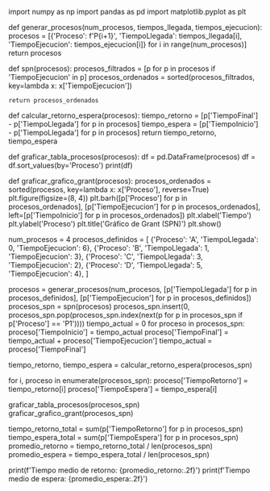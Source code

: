 import numpy as np
import pandas as pd
import matplotlib.pyplot as plt


def generar_procesos(num_procesos, tiempos_llegada, tiempos_ejecucion):
    procesos = [{'Proceso': f'P{i+1}',
                 'TiempoLlegada': tiempos_llegada[i],
                 'TiempoEjecucion': tiempos_ejecucion[i]} for i in range(num_procesos)]
    return procesos

def spn(procesos):
    procesos_filtrados = [p for p in procesos if 'TiempoEjecucion' in p]
    procesos_ordenados = sorted(procesos_filtrados, key=lambda x: x['TiempoEjecucion'])

    return procesos_ordenados

def calcular_retorno_espera(procesos):
    tiempo_retorno = [p['TiempoFinal'] - p['TiempoLlegada'] for p in procesos]
    tiempo_espera = [p['TiempoInicio'] - p['TiempoLlegada'] for p in procesos]
    return tiempo_retorno, tiempo_espera

def graficar_tabla_procesos(procesos):
    df = pd.DataFrame(procesos)
    df = df.sort_values(by='Proceso')
    print(df)

def graficar_grafico_grant(procesos):
    procesos_ordenados = sorted(procesos, key=lambda x: x['Proceso'], reverse=True)
    plt.figure(figsize=(8, 4))
    plt.barh([p['Proceso'] for p in procesos_ordenados], [p['TiempoEjecucion'] for p in procesos_ordenados], left=[p['TiempoInicio'] for p in procesos_ordenados])
    plt.xlabel('Tiempo')
    plt.ylabel('Proceso')
    plt.title('Gráfico de Grant (SPN)')
    plt.show()

num_procesos = 4
procesos_definidos = [
    {'Proceso': 'A', 'TiempoLlegada': 0, 'TiempoEjecucion': 6},
    {'Proceso': 'B', 'TiempoLlegada': 1, 'TiempoEjecucion': 3},
    {'Proceso': 'C', 'TiempoLlegada': 3, 'TiempoEjecucion': 2},
    {'Proceso': 'D', 'TiempoLlegada': 5, 'TiempoEjecucion': 4},
]

procesos = generar_procesos(num_procesos, [p['TiempoLlegada'] for p in procesos_definidos], [p['TiempoEjecucion'] for p in procesos_definidos])
procesos_spn = spn(procesos)
procesos_spn.insert(0, procesos_spn.pop(procesos_spn.index(next(p for p in procesos_spn if p['Proceso'] == 'P1'))))
tiempo_actual = 0
for proceso in procesos_spn:
    proceso['TiempoInicio'] = tiempo_actual
    proceso['TiempoFinal'] = tiempo_actual + proceso['TiempoEjecucion']
    tiempo_actual = proceso['TiempoFinal']


tiempo_retorno, tiempo_espera = calcular_retorno_espera(procesos_spn)

for i, proceso in enumerate(procesos_spn):
    proceso['TiempoRetorno'] = tiempo_retorno[i]
    proceso['TiempoEspera'] = tiempo_espera[i]

graficar_tabla_procesos(procesos_spn)
graficar_grafico_grant(procesos_spn)

tiempo_retorno_total = sum(p['TiempoRetorno'] for p in procesos_spn)
tiempo_espera_total = sum(p['TiempoEspera'] for p in procesos_spn)
promedio_retorno = tiempo_retorno_total / len(procesos_spn)
promedio_espera = tiempo_espera_total / len(procesos_spn)

print(f'Tiempo medio de retorno: {promedio_retorno:.2f}')
print(f'Tiempo medio de espera: {promedio_espera:.2f}')

